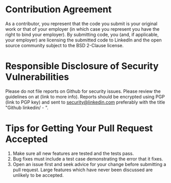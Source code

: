Contribution Agreement
======================

As a contributor, you represent that the code you submit is your
original work or that of your employer (in which case you represent
you have the right to bind your employer).  By submitting code, you
(and, if applicable, your employer) are licensing the submitted code
to LinkedIn and the open source community subject to the BSD 2-Clause
license.

Responsible Disclosure of Security Vulnerabilities
==================================================

Please do not file reports on Github for security issues.  Please
review the guidelines on at (link to more info).  Reports should be
encrypted using PGP (link to PGP key) and sent to
security@linkedin.com preferably with the title "Github
linkedin/<project> - <short summary>".

Tips for Getting Your Pull Request Accepted
===========================================

1. Make sure all new features are tested and the tests pass.
2. Bug fixes must include a test case demonstrating the error that it
   fixes.
3. Open an issue first and seek advice for your change before
   submitting a pull request. Large features which have never been
   discussed are unlikely to be accepted.
